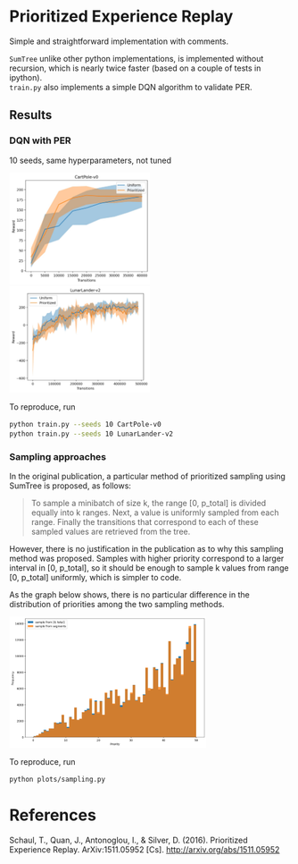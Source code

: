# Prioritized Experience Replay

Simple and straightforward implementation with comments.

`SumTree` unlike other python implementations, is implemented without recursion, which is nearly twice faster 
(based on a couple of tests in ipython).   
`train.py` also implements a simple DQN algorithm to validate PER.

## Results

### DQN with PER

10 seeds, same hyperparameters, not tuned

<p float="left">
  <img src="plots/cartpole.jpg" width="50%"/>
  <img src="plots/lunarlander.jpg" width="50%"/>
</p>

To reproduce, run
```bash
python train.py --seeds 10 CartPole-v0
python train.py --seeds 10 LunarLander-v2
```

### Sampling approaches

In the original publication, a particular method of prioritized sampling using SumTree is proposed, as follows: 

> To sample a minibatch of size k, the range [0, p_total] is divided equally into k ranges. Next, a value is uniformly 
> sampled from each range. Finally the transitions that correspond to each of these sampled values are retrieved from the tree.

However, there is no justification in the publication as to why this sampling method was proposed. Samples with higher 
priority correspond to a larger interval in [0, p_total], so it should be enough to sample k values from range 
[0, p_total] uniformly, which is simpler to code. 

As the graph below shows, there is no particular difference in the distribution of priorities among the two sampling methods. 

<img src="plots/sampling_approaches.jpg" width="70%"/>

To reproduce, run 
```bash
python plots/sampling.py
```

# References

Schaul, T., Quan, J., Antonoglou, I., & Silver, D. (2016). Prioritized Experience Replay. ArXiv:1511.05952 [Cs]. http://arxiv.org/abs/1511.05952
